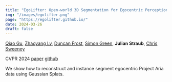 ```yaml
---
title: "EgoLifter: Open-world 3D Segmentation for Egocentric Perception"
img: "/images/egolifter.png"
page: "https://egolifter.github.io/"
date: 2024-03-26
draft: false
---
```

[Qiao Gu](https://georgegu1997.github.io), 
[Zhaoyang Lv](https://lvzhaoyang.github.io), 
[Duncan Frost](https://scholar.google.com/citations?user=P9l4zHIAAAAJ), 
[Simon Green](https://scholar.google.de/citations?user=VmHZtsEAAAAJ), 
**Julian Straub**, 
[Chris Sweeney](https://scholar.google.com.hk/citations?user=h-CpQGgAAAAJ)

CVPR 2024
[paper](https://arxiv.org/pdf/2403.18118)
[github](https://egolifter.github.io/)

We show how to reconstruct and instance segment egocentric Project Aria data using Gaussian Splats.

